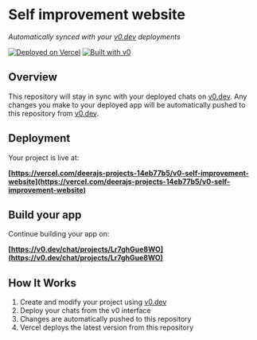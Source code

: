 # Self improvement website

*Automatically synced with your [v0.dev](https://v0.dev) deployments*

[![Deployed on Vercel](https://img.shields.io/badge/Deployed%20on-Vercel-black?style=for-the-badge&logo=vercel)](https://vercel.com/deerajs-projects-14eb77b5/v0-self-improvement-website)
[![Built with v0](https://img.shields.io/badge/Built%20with-v0.dev-black?style=for-the-badge)](https://v0.dev/chat/projects/Lr7ghGue8WO)

## Overview

This repository will stay in sync with your deployed chats on [v0.dev](https://v0.dev).
Any changes you make to your deployed app will be automatically pushed to this repository from [v0.dev](https://v0.dev).

## Deployment

Your project is live at:

**[https://vercel.com/deerajs-projects-14eb77b5/v0-self-improvement-website](https://vercel.com/deerajs-projects-14eb77b5/v0-self-improvement-website)**

## Build your app

Continue building your app on:

**[https://v0.dev/chat/projects/Lr7ghGue8WO](https://v0.dev/chat/projects/Lr7ghGue8WO)**

## How It Works

1. Create and modify your project using [v0.dev](https://v0.dev)
2. Deploy your chats from the v0 interface
3. Changes are automatically pushed to this repository
4. Vercel deploys the latest version from this repository